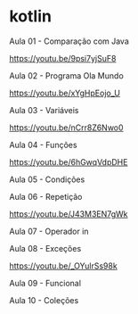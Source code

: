 # kotlin

Aula 01 - Comparação com Java

https://youtu.be/9psi7yjSuF8

Aula 02 - Programa Ola Mundo

https://youtu.be/xYgHpEojo_U

Aula 03 - Variáveis

https://youtu.be/nCrr8Z6Nwo0

Aula 04 - Funções

https://youtu.be/6hGwqVdpDHE

Aula 05 - Condições

Aula 06 - Repetição

https://youtu.be/J43M3EN7gWk

Aula 07 - Operador in

Aula 08 - Exceções

https://youtu.be/_OYulrSs98k

Aula 09 - Funcional

Aula 10 - Coleções

